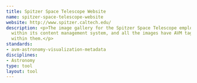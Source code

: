 ```yaml
---
title: Spitzer Space Telescope Website
name: spitzer-space-telescope-website
website: http://www.spitzer.caltech.edu/
description: <p>The image gallery for the Spitzer Space Telescope employs <a href="http://www.dcc.ac.uk/resources/metadata-standards/avm-astronomy-visualization-metadata">AVM</a>
  within its content management system, and all the images have AVM tags embedded
  within them.</p>
standards:
- avm-astronomy-visualization-metadata
disciplines:
- Astronomy
type: tool
layout: tool
---
```


